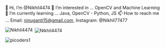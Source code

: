 👋 Hi, I’m @Nikhil4474
👀 I’m interested in ... OpenCV and Machine Learning
🌱 I’m currently learning ... Java, OpenCV - Python, JS
📫 How to reach me ... Email: ninuganti15@gmail.com, Instagram: @Nikhil77477


<p><img align="left" src="https://github-readme-stats.vercel.app/api/top-langs?username=Nikhil4474&show_icons=true&locale=en&layout=compact" alt="Nikhil4474" /></p>

<p>&nbsp;<img align="center" src="https://github-readme-stats.vercel.app/api?username=Nikhil4474&show_icons=true&locale=en" alt="Nikhil4474" /></p>

<p><img align="center" src="https://github-readme-streak-stats.herokuapp.com/?user=Nikhil4474&" alt="picoders1" /></p>

